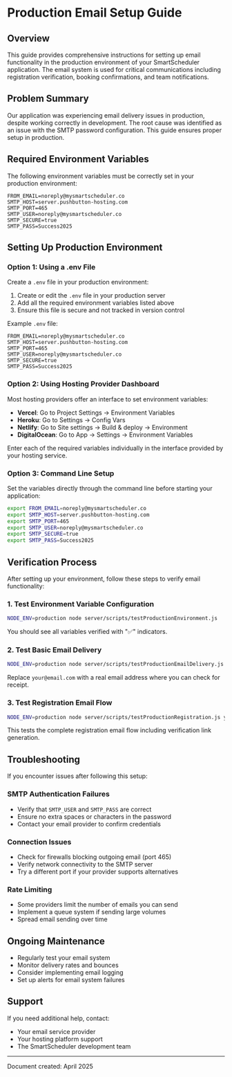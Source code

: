 # Production Email Setup Guide

## Overview
This guide provides comprehensive instructions for setting up email functionality in the production environment of your SmartScheduler application. The email system is used for critical communications including registration verification, booking confirmations, and team notifications.

## Problem Summary
Our application was experiencing email delivery issues in production, despite working correctly in development. The root cause was identified as an issue with the SMTP password configuration. This guide ensures proper setup in production.

## Required Environment Variables

The following environment variables must be correctly set in your production environment:

```
FROM_EMAIL=noreply@mysmartscheduler.co
SMTP_HOST=server.pushbutton-hosting.com
SMTP_PORT=465
SMTP_USER=noreply@mysmartscheduler.co
SMTP_SECURE=true
SMTP_PASS=Success2025
```

## Setting Up Production Environment

### Option 1: Using a .env File
Create a `.env` file in your production environment:

1. Create or edit the `.env` file in your production server
2. Add all the required environment variables listed above
3. Ensure this file is secure and not tracked in version control

Example `.env` file:
```
FROM_EMAIL=noreply@mysmartscheduler.co
SMTP_HOST=server.pushbutton-hosting.com
SMTP_PORT=465
SMTP_USER=noreply@mysmartscheduler.co
SMTP_SECURE=true
SMTP_PASS=Success2025
```

### Option 2: Using Hosting Provider Dashboard
Most hosting providers offer an interface to set environment variables:

- **Vercel**: Go to Project Settings → Environment Variables
- **Heroku**: Go to Settings → Config Vars
- **Netlify**: Go to Site settings → Build & deploy → Environment
- **DigitalOcean**: Go to App → Settings → Environment Variables

Enter each of the required variables individually in the interface provided by your hosting service.

### Option 3: Command Line Setup
Set the variables directly through the command line before starting your application:

```bash
export FROM_EMAIL=noreply@mysmartscheduler.co
export SMTP_HOST=server.pushbutton-hosting.com
export SMTP_PORT=465
export SMTP_USER=noreply@mysmartscheduler.co
export SMTP_SECURE=true
export SMTP_PASS=Success2025
```

## Verification Process

After setting up your environment, follow these steps to verify email functionality:

### 1. Test Environment Variable Configuration
```bash
NODE_ENV=production node server/scripts/testProductionEnvironment.js
```

You should see all variables verified with "✅" indicators.

### 2. Test Basic Email Delivery
```bash
NODE_ENV=production node server/scripts/testProductionEmailDelivery.js your@email.com
```

Replace `your@email.com` with a real email address where you can check for receipt.

### 3. Test Registration Email Flow
```bash
NODE_ENV=production node server/scripts/testProductionRegistration.js your@email.com
```

This tests the complete registration email flow including verification link generation.

## Troubleshooting

If you encounter issues after following this setup:

### SMTP Authentication Failures
- Verify that `SMTP_USER` and `SMTP_PASS` are correct
- Ensure no extra spaces or characters in the password
- Contact your email provider to confirm credentials

### Connection Issues
- Check for firewalls blocking outgoing email (port 465)
- Verify network connectivity to the SMTP server
- Try a different port if your provider supports alternatives

### Rate Limiting
- Some providers limit the number of emails you can send
- Implement a queue system if sending large volumes
- Spread email sending over time

## Ongoing Maintenance

- Regularly test your email system
- Monitor delivery rates and bounces
- Consider implementing email logging
- Set up alerts for email system failures

## Support

If you need additional help, contact:
- Your email service provider
- Your hosting platform support
- The SmartScheduler development team

---

Document created: April 2025